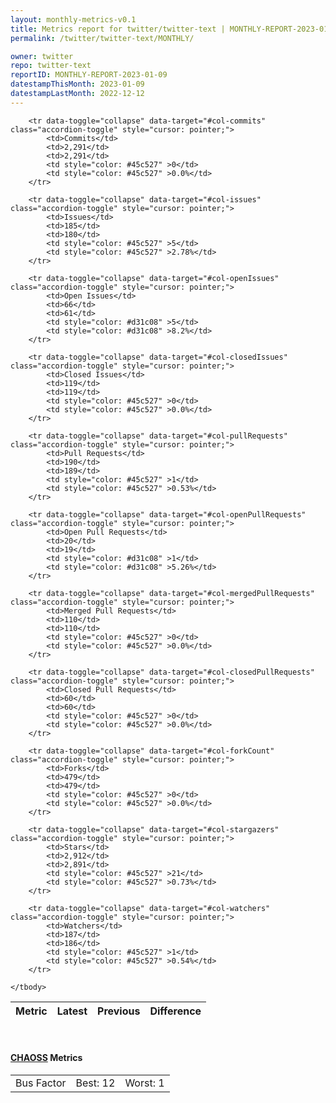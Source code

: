 ```yaml
---
layout: monthly-metrics-v0.1
title: Metrics report for twitter/twitter-text | MONTHLY-REPORT-2023-01-09 | 2023-01-09
permalink: /twitter/twitter-text/MONTHLY/

owner: twitter
repo: twitter-text
reportID: MONTHLY-REPORT-2023-01-09
datestampThisMonth: 2023-01-09
datestampLastMonth: 2022-12-12
---
```



<table class="table table-condensed" style="border-collapse:collapse;">
    <thead>
    <tr>
        <th>Metric</th>
        <th>Latest</th>
        <th>Previous</th>
        <th colspan="2" style="text-align: center;">Difference</th>
    </tr>
    </thead>
    <tbody>

        <tr data-toggle="collapse" data-target="#col-commits" class="accordion-toggle" style="cursor: pointer;">
            <td>Commits</td>
            <td>2,291</td>
            <td>2,291</td>
            <td style="color: #45c527" >0</td>
            <td style="color: #45c527" >0.0%</td>
        </tr>
        
        <tr data-toggle="collapse" data-target="#col-issues" class="accordion-toggle" style="cursor: pointer;">
            <td>Issues</td>
            <td>185</td>
            <td>180</td>
            <td style="color: #45c527" >5</td>
            <td style="color: #45c527" >2.78%</td>
        </tr>
        
        <tr data-toggle="collapse" data-target="#col-openIssues" class="accordion-toggle" style="cursor: pointer;">
            <td>Open Issues</td>
            <td>66</td>
            <td>61</td>
            <td style="color: #d31c08" >5</td>
            <td style="color: #d31c08" >8.2%</td>
        </tr>
        
        <tr data-toggle="collapse" data-target="#col-closedIssues" class="accordion-toggle" style="cursor: pointer;">
            <td>Closed Issues</td>
            <td>119</td>
            <td>119</td>
            <td style="color: #45c527" >0</td>
            <td style="color: #45c527" >0.0%</td>
        </tr>
        
        <tr data-toggle="collapse" data-target="#col-pullRequests" class="accordion-toggle" style="cursor: pointer;">
            <td>Pull Requests</td>
            <td>190</td>
            <td>189</td>
            <td style="color: #45c527" >1</td>
            <td style="color: #45c527" >0.53%</td>
        </tr>
        
        <tr data-toggle="collapse" data-target="#col-openPullRequests" class="accordion-toggle" style="cursor: pointer;">
            <td>Open Pull Requests</td>
            <td>20</td>
            <td>19</td>
            <td style="color: #d31c08" >1</td>
            <td style="color: #d31c08" >5.26%</td>
        </tr>
        
        <tr data-toggle="collapse" data-target="#col-mergedPullRequests" class="accordion-toggle" style="cursor: pointer;">
            <td>Merged Pull Requests</td>
            <td>110</td>
            <td>110</td>
            <td style="color: #45c527" >0</td>
            <td style="color: #45c527" >0.0%</td>
        </tr>
        
        <tr data-toggle="collapse" data-target="#col-closedPullRequests" class="accordion-toggle" style="cursor: pointer;">
            <td>Closed Pull Requests</td>
            <td>60</td>
            <td>60</td>
            <td style="color: #45c527" >0</td>
            <td style="color: #45c527" >0.0%</td>
        </tr>
        
        <tr data-toggle="collapse" data-target="#col-forkCount" class="accordion-toggle" style="cursor: pointer;">
            <td>Forks</td>
            <td>479</td>
            <td>479</td>
            <td style="color: #45c527" >0</td>
            <td style="color: #45c527" >0.0%</td>
        </tr>
        
        <tr data-toggle="collapse" data-target="#col-stargazers" class="accordion-toggle" style="cursor: pointer;">
            <td>Stars</td>
            <td>2,912</td>
            <td>2,891</td>
            <td style="color: #45c527" >21</td>
            <td style="color: #45c527" >0.73%</td>
        </tr>
        
        <tr data-toggle="collapse" data-target="#col-watchers" class="accordion-toggle" style="cursor: pointer;">
            <td>Watchers</td>
            <td>187</td>
            <td>186</td>
            <td style="color: #45c527" >1</td>
            <td style="color: #45c527" >0.54%</td>
        </tr>
        
    </tbody>
</table>
<br>
<h4><a target="_blank" href="https://chaoss.community/">CHAOSS</a> Metrics</h4>

<table class="table table-condensed" style="border-collapse:collapse;">
    <tbody>
        <td>Bus Factor</td>
        <td>Best: 12</td>
        <td>Worst: 1</td>
    </tbody>
</table>
